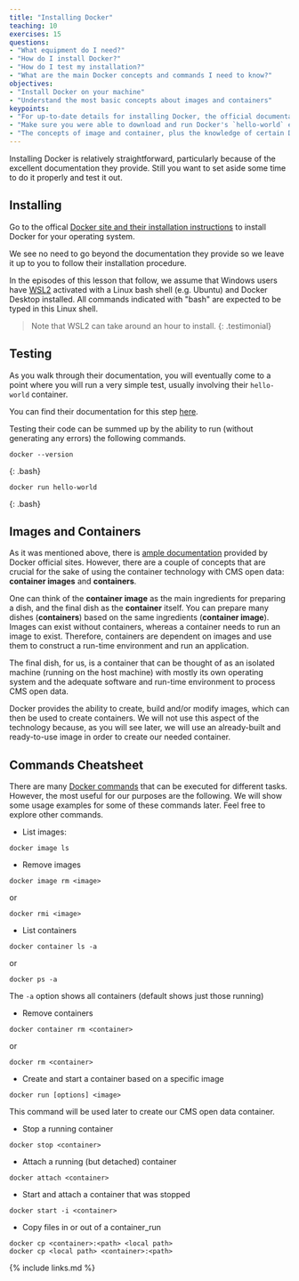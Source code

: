 ```yaml
---
title: "Installing Docker"
teaching: 10
exercises: 15
questions:
- "What equipment do I need?"
- "How do I install Docker?"
- "How do I test my installation?"
- "What are the main Docker concepts and commands I need to know?"
objectives:
- "Install Docker on your machine"
- "Understand the most basic concepts about images and containers"
keypoints:
- "For up-to-date details for installing Docker, the official documentation is the best bet."
- "Make sure you were able to download and run Docker's `hello-world` example."
- "The concepts of image and container, plus the knowledge of certain Dockers commands, is all that is needed to start using CMS open data"
---
```


Installing Docker is relatively straightforward, particularly because of the excellent
documentation they provide. Still you want to set aside some time to do it properly and
test it out.

## Installing

Go to the offical [Docker site and their installation instructions](https://docs.docker.com/get-docker/)
to install Docker for your operating system.

We see no need to go beyond the documentation they provide so we leave it up to you to follow
their installation procedure.

In the episodes of this lesson that follow, we assume that Windows users have [WSL2](https://docs.microsoft.com/en-us/windows/wsl/install-win10) activated with a Linux bash shell (e.g. Ubuntu) and Docker Desktop installed. All commands indicated with "bash" are expected to be typed in this Linux shell.

> Note that WSL2 can take around an hour to install.
{: .testimonial}

## Testing

As you walk through their documentation, you will eventually come to a point where you will
run a very simple test, usually involving their `hello-world` container.

You can find their documentation for this step [here](https://docs.docker.com/get-started/).

Testing their code can be summed up by the ability to run (without generating any errors) the following
commands.

~~~
docker --version
~~~
{: .bash}

~~~
docker run hello-world
~~~
{: .bash}

## Images and Containers

As it was mentioned above, there is [ample documentation](https://docs.docker.com/) provided by Docker official sites.  However, there are a couple of concepts that are crucial for the sake of using the container technology with CMS open data: **container images** and **containers**.

One can think of the **container image** as the main ingredients for preparing a dish, and the final dish as the **container** itself.  You can prepare many dishes (**containers**) based on the same ingredients (**container image**). Images can exist without containers, whereas a container needs to run an image to exist. Therefore, containers are dependent on images and use them to construct a run-time environment and run an application.

The final dish, for us, is a container that can be thought of as an isolated machine (running on the host machine) with mostly its own operating system and the adequate software and run-time environment to process CMS open data.

Docker provides the ability to create, build and/or modify images, which can then be used to create containers.  We will not use this aspect of the technology because, as you will see later, we will use an already-built and ready-to-use image in order to create our needed container.

## Commands Cheatsheet

There are many [Docker commands](https://docs.docker.com/engine/reference/commandline/docker/) that can be executed for different tasks.  However, the most useful for our purposes are the following.  We will show some usage examples for some of these commands later.  Feel free to explore other commands.

* List images:
~~~
docker image ls
~~~

* Remove images
~~~
docker image rm <image>
~~~
or
~~~
docker rmi <image>
~~~

* List containers
~~~
docker container ls -a
~~~
  or
~~~
docker ps -a
~~~
  The `-a` option shows all containers (default shows just those running)


* Remove containers
~~~
docker container rm <container>
~~~
or
~~~
docker rm <container>
~~~

* Create and start a container based on a specific image
~~~
docker run [options] <image>
~~~
  This command will be used later to create our CMS open data container.

* Stop a running container
~~~
docker stop <container>
~~~

* Attach a running (but detached) container
~~~
docker attach <container>
~~~

* Start and attach a container that was stopped
~~~
docker start -i <container>
~~~

* Copy files in or out of a container_run
~~~
docker cp <container>:<path> <local path>
docker cp <local path> <container>:<path>
~~~











{% include links.md %}

